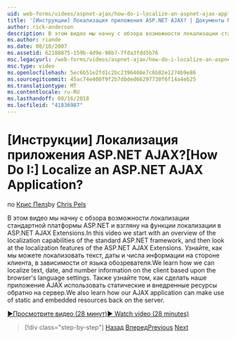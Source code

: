 ```yaml
---
uid: web-forms/videos/aspnet-ajax/how-do-i-localize-an-aspnet-ajax-application
title: '[Инструкции] Локализация приложения ASP.NET AJAX? | Документы Майкрософт'
author: rick-anderson
description: В этом видео мы начну с обзора возможности локализации стандартной платформы ASP.NET и посмотрите на возможности локализации...
ms.author: riande
ms.date: 08/10/2007
ms.assetid: 62188875-159b-4d9e-98b7-7fda3fdd5b76
msc.legacyurl: /web-forms/videos/aspnet-ajax/how-do-i-localize-an-aspnet-ajax-application
msc.type: video
ms.openlocfilehash: 5ec6b51e2fd1c2bc2396408e7c6b82e1274b9e86
ms.sourcegitcommit: 45ac74e400f9f2b7dbded66297730f6f14a4eb25
ms.translationtype: MT
ms.contentlocale: ru-RU
ms.lasthandoff: 08/16/2018
ms.locfileid: "41836987"
---
```

<a name="how-do-i-localize-an-aspnet-ajax-application"></a><span data-ttu-id="60e42-104">[Инструкции] Локализация приложения ASP.NET AJAX?</span><span class="sxs-lookup"><span data-stu-id="60e42-104">[How Do I:] Localize an ASP.NET AJAX Application?</span></span>
====================
<span data-ttu-id="60e42-105">по [Крис Пелз](https://twitter.com/chrispels)</span><span class="sxs-lookup"><span data-stu-id="60e42-105">by [Chris Pels](https://twitter.com/chrispels)</span></span>

<span data-ttu-id="60e42-106">В этом видео мы начну с обзора возможности локализации стандартной платформы ASP.NET и взгляну на функции локализации в ASP.NET AJAX Extensions.</span><span class="sxs-lookup"><span data-stu-id="60e42-106">In this video we start with an overview of the localization capabilities of the standard ASP.NET framework, and then look at the localization features of the ASP.NET AJAX Extensions.</span></span> <span data-ttu-id="60e42-107">Узнайте, как мы можете локализовать текст, даты и числа информации на стороне клиента, в зависимости от языка обозревателя.</span><span class="sxs-lookup"><span data-stu-id="60e42-107">We learn how we can localize text, date, and number information on the client based upon the browser's language settings.</span></span> <span data-ttu-id="60e42-108">Также узнайте том, как сделать наше приложение AJAX использовать статические и внедренные ресурсы обратно на сервер.</span><span class="sxs-lookup"><span data-stu-id="60e42-108">We also learn how our AJAX application can make use of static and embedded resources back on the server.</span></span>

[<span data-ttu-id="60e42-109">&#9654;Просмотрите видео (28 минут)</span><span class="sxs-lookup"><span data-stu-id="60e42-109">&#9654; Watch video (28 minutes)</span></span>](https://channel9.msdn.com/Blogs/ASP-NET-Site-Videos/how-do-i-localize-an-aspnet-ajax-application)

> [!div class="step-by-step"]
> <span data-ttu-id="60e42-110">[Назад](how-do-i-implement-the-persistent-communications-pattern-with-the-updatepanel.md)
> [Вперед](how-do-i-implement-the-persistent-communications-pattern-using-web-services.md)</span><span class="sxs-lookup"><span data-stu-id="60e42-110">[Previous](how-do-i-implement-the-persistent-communications-pattern-with-the-updatepanel.md)
[Next](how-do-i-implement-the-persistent-communications-pattern-using-web-services.md)</span></span>
